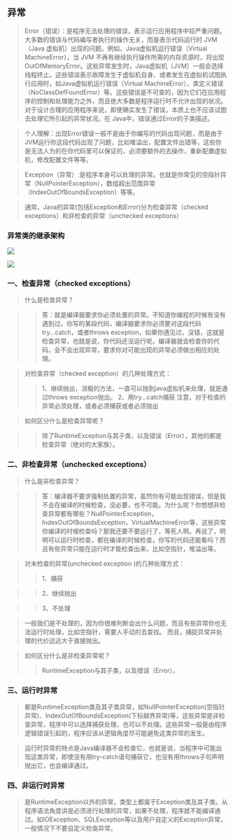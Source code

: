 ## 异常

>Error（错误）：是程序无法处理的错误，表示运行应用程序中较严重问题。大多数的错误与代码编写者执行的操作无关，而是表示代码运行时 JVM（Java 虚拟机）出现的问题。例如，Java虚拟机运行错误（Virtual MachineError），当 JVM 不再有继续执行操作所需的内存资源时，将出现 OutOfMemoryError。这些异常发生时，Java虚拟机（JVM）一般会选择线程终止。这些错误表示故障发生于虚拟机自身、或者发生在虚拟机试图执行应用时，如Java虚拟机运行错误（Virtual MachineError）、类定义错误（NoClassDefFoundError）等。这些错误是不可查的，因为它们在应用程序的控制和处理能力之外，而且绝大多数是程序运行时不允许出现的状况。对于设计合理的应用程序来说，即使确实发生了错误，本质上也不应该试图去处理它所引起的异常状况。在 Java中，错误通过Error的子类描述。

>个人理解：出现Error错误一般不是由于你编写的代码出现问题，而是由于JVM运行你这段代码出现了问题，比如堆溢出，配置文件出错等，这些你是无法人为的在你代码里可以保证的，必须要额外的去操作，重新配置虚拟机，修改配置文件等等。

>Exception（异常）:是程序本身可以处理的异常。也就是你常见的空指针异常（NullPointerException），数组超出范围异常（IndexOutOfBoundsException）等等。

>通常，Java的异常(包括Exception和Error)分为检查异常（checked exceptions）和非检查的异常（unchecked exceptions）

### 异常类的继承架构
![](img/02.png )

![](img/01.png )

### 一、检查异常（checked exceptions）
>什么是检查异常？

>>答：就是编译器要求你必须处置的异常。不知道你编程的时候有没有遇到过，你写的某段代码，编译器要求你必须要对这段代码try...catch，或者throws exception，如果你遇见过，没错，这就是检查异常，也就是说，你代码还没运行呢，编译器就会检查你的代码，会不会出现异常，要求你对可能出现的异常必须做出相应的处理。

>对检查异常（checked exception）的几种处理方式：
>>1、继续抛出，消极的方法，一直可以抛到java虚拟机来处理，就是通过throws exception抛出。
2、用try...catch捕获
注意，对于检查的异常必须处理，或者必须捕获或者必须抛出

>如何区分什么是检查异常呢？

>>除了RuntimeException与其子类，以及错误（Error），其他的都是检查异常（绝对的大家族）。

### 二、非检查异常（unchecked exceptions）

>什么是非检查异常？

>>答：编译器不要求强制处置的异常，虽然你有可能出现错误，但是我不会在编译的时候检查，没必要，也不可能。为什么呢？你想想非检查异常都有哪些？NullPointerException，IndexOutOfBoundsException，VirtualMachineError等，这些异常你编译的时候检查吗？那我还要不要运行了，等死人啊。再说了，明明可以运行时检查，都在编译的时候检查，你写的代码还能看吗？而且有些异常只能在运行时才能检查出来，比如空指针，堆溢出等。

>对未检查的异常(unchecked exception )的几种处理方式：
>>1、捕获

>>2、继续抛出

>>3、不处理

>一般我们是不处理的，因为你很难判断会出什么问题，而且有些异常你也无法运行时处理，比如空指针，需要人手动的去查找。
而且，捕捉异常并处理的代价远远大于直接抛出。

>如何区分什么是非检查异常呢？
>>RuntimeException与其子类，以及错误（Error）。

### 三、运行时异常

>都是RuntimeException类及其子类异常，如NullPointerException(空指针异常)、IndexOutOfBoundsException(下标越界异常)等，这些异常是非检查异常，程序中可以选择捕获处理，也可以不处理。这些异常一般是由程序逻辑错误引起的，程序应该从逻辑角度尽可能避免这类异常的发生。

>运行时异常的特点是Java编译器不会检查它，也就是说，当程序中可能出现这类异常，即使没有用try-catch语句捕获它，也没有用throws子句声明抛出它，也会编译通过。

### 四、非运行时异常

>是RuntimeException以外的异常，类型上都属于Exception类及其子类。从程序语法角度讲是必须进行处理的异常，如果不处理，程序就不能编译通过。如IOException、SQLException等以及用户自定义的Exception异常，一般情况下不要自定义检查异常。

